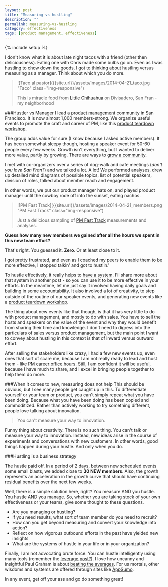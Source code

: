 ```yaml
---
layout: post
title: "Measuring vs hustling"
description: ""
permalink: measuring-vs-hustling
category: effectiveness
tags: [product management, effectiveness]
---
```

{% include setup %}

I don\'t know what it is about late night tacos with a friend (other then deliciousness). Eating one with Chris made some bulbs go on. Even as I was hustling to chow down the goods, I got to thinking about hustling versus measuring as a manager. Think about which you do more.

> ![Taco al pastor]({{site.url}}/assets/images/2014-04-21_taco.jpg "Taco" class="img-responsive")
>
> This is miracle food from [Little Chihuahua](http://thelittlechihuahua.com/) on Divisadero, San Fran - my neighborhood

###Hustler vs Manager
I lead a [product management](http://meetup.com/productmanagementfasttrack) community in San Francisco. It is now almost 1,000 members-strong. We organize useful events to promote the craft and career of PM, like this [product teardown workshop](http://goo.gl/KvYIvQ).

The group adds value for sure (I know because I asked active members). It has been somewhat sleepy though, hosting a speaker event for 50-60 people every few weeks. Growth isn\'t everything, but I wanted to deliver more value, partly by growing. There are ways to [grow a community](../meetup-101-how-do-i-grow-membership/).

I met with co-organizers over a series of dog-walk and cafe meetings (_don\'t you love San Fran?_) and we talked a lot. A lot! We performed analyses, drew up detailed mind diagrams of possible topics, list of potential speakers, division of roles, talked about member reach and engagement.

In other words, we put our product manager hats on, and played product manager until the cowboy rode off into the sunset, eating nachos.

> ![PM Fast Track]({{site.url}}/assets/images/2014-04-21_members.png "PM Fast Track" class="img-responsive")
>
> Just a delicious sampling of [PM Fast Track](http://productmanagementfasttrack.com) measurements and analyses.

__Guess how many new members we gained after all the hours we spent in this new team effort?__

That\'s right. You guessed it. __Zero__. Or at least close to it.

I got pretty frustrated, and even as I coached my peers to enable them to be more effective, I stopped talkin' and got to hustlin.'

To hustle effectively, it really helps to [have a system](http://dklounge.github.io). I\'ll share more about that system in another post - so you can use it to be more effective in your efforts. In the meantime, let me just say it involved having daily goals and building in some accountability. It also involved a lot of creativity, to step outside of the routine of our speaker events, and generating new events like a [product teardown workshop](http://goo.gl/KvYIvQ).

The thing about new events like that though, is that it has very little to do with product management, and mostly to do with sales. You have to sell the hosts and speakers on the value of the event and why they would benefit from sharing their time and knowledge. I don\'t need to digress into the particulars of sales versus product management, but the main point I want to convey about hustling in this context is that of inward versus outward effort.

After selling the stakeholders like crazy, I had a few new events up, even ones that sort of scare me, because I am not really ready to lead and host them - like [PM career office hours](http://goo.gl/JwRSFF). Still, I am confident it will be useful, because I have much to share, and I excel in bringing people together to help them do more.

###When it comes to new, measuring does not help
This should be obvious, but I see many people get caught up in this. To differentiate yourself or your team or product, you can\'t simply repeat what you have been doing. Because what you have been doing has been copied and commoditized. Rather than actively working to try something different, people love talking about innovation.

<blockquote class="pattern-diagonal">
  <p>You can't measure your way to innovation.</p>
</blockquote>

Funny thing about creativity. There is no such thing. You can\'t talk or measure your way to innovation. Instead, new ideas arise in the course of experiments and conversations with new customers. In other words, good things happen during your hustle. And only when you do.

###Hustling is a business strategy

The hustle paid off. In a period of 2 days, between new scheduled events some email blasts, we added close to __30 NEW members__. Also, the growth represents an acceleration in the growth curve that should have continuing residual benefits over the next few weeks.

Well, there is a simple solution here, right? You measure AND you hustle. You hustle AND you manage. So, whether you are taking stock of your own effectiveness or your teams, give some thought to these questions.

* Are you managing or hustling?
* If you need results, what sort of team member do you need to recruit?
* How can you get beyond measuring and convert your knowledge into action?
* Reflect on how vigorous outbound efforts in the past have yielded new insights
* What are the systems of hustle in your life or in your organization?

Finally, I am not advocating brute force. You can hustle intelligently using many tools (remember the [leverage post?](http://dklounge.github.io/paradox-of-leverage/)). I love how uncanny and insightful Paul Graham is about [beating the averages](http://paulgraham.com/avg.html). For us mortals, other wisdoms and systems are offered through sites like [AppSumo](http://www.appsumo.com/).

In any event, get off your ass and go do something great!
